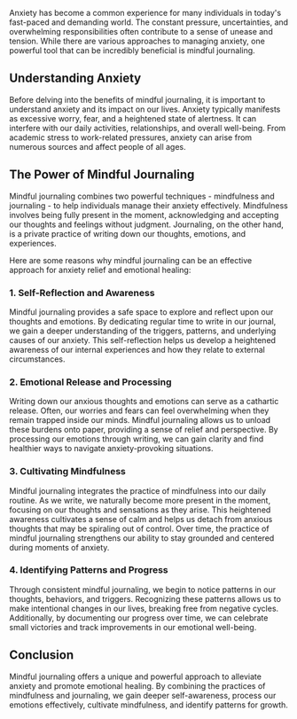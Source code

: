 
Anxiety has become a common experience for many individuals in today's fast-paced and demanding world. The constant pressure, uncertainties, and overwhelming responsibilities often contribute to a sense of unease and tension. While there are various approaches to managing anxiety, one powerful tool that can be incredibly beneficial is mindful journaling.

Understanding Anxiety
---------------------

Before delving into the benefits of mindful journaling, it is important to understand anxiety and its impact on our lives. Anxiety typically manifests as excessive worry, fear, and a heightened state of alertness. It can interfere with our daily activities, relationships, and overall well-being. From academic stress to work-related pressures, anxiety can arise from numerous sources and affect people of all ages.

The Power of Mindful Journaling
-------------------------------

Mindful journaling combines two powerful techniques - mindfulness and journaling - to help individuals manage their anxiety effectively. Mindfulness involves being fully present in the moment, acknowledging and accepting our thoughts and feelings without judgment. Journaling, on the other hand, is a private practice of writing down our thoughts, emotions, and experiences.

Here are some reasons why mindful journaling can be an effective approach for anxiety relief and emotional healing:

### 1. Self-Reflection and Awareness

Mindful journaling provides a safe space to explore and reflect upon our thoughts and emotions. By dedicating regular time to write in our journal, we gain a deeper understanding of the triggers, patterns, and underlying causes of our anxiety. This self-reflection helps us develop a heightened awareness of our internal experiences and how they relate to external circumstances.

### 2. Emotional Release and Processing

Writing down our anxious thoughts and emotions can serve as a cathartic release. Often, our worries and fears can feel overwhelming when they remain trapped inside our minds. Mindful journaling allows us to unload these burdens onto paper, providing a sense of relief and perspective. By processing our emotions through writing, we can gain clarity and find healthier ways to navigate anxiety-provoking situations.

### 3. Cultivating Mindfulness

Mindful journaling integrates the practice of mindfulness into our daily routine. As we write, we naturally become more present in the moment, focusing on our thoughts and sensations as they arise. This heightened awareness cultivates a sense of calm and helps us detach from anxious thoughts that may be spiraling out of control. Over time, the practice of mindful journaling strengthens our ability to stay grounded and centered during moments of anxiety.

### 4. Identifying Patterns and Progress

Through consistent mindful journaling, we begin to notice patterns in our thoughts, behaviors, and triggers. Recognizing these patterns allows us to make intentional changes in our lives, breaking free from negative cycles. Additionally, by documenting our progress over time, we can celebrate small victories and track improvements in our emotional well-being.

Conclusion
----------

Mindful journaling offers a unique and powerful approach to alleviate anxiety and promote emotional healing. By combining the practices of mindfulness and journaling, we gain deeper self-awareness, process our emotions effectively, cultivate mindfulness, and identify patterns for growth.
